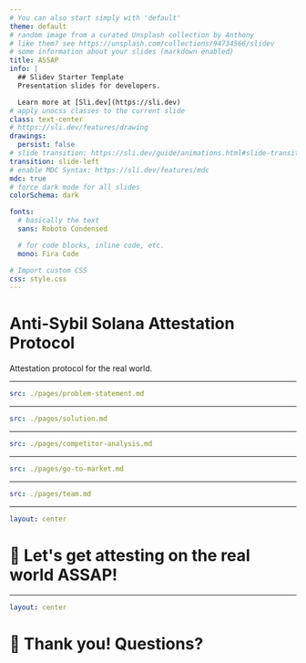 ```yaml
---
# You can also start simply with 'default'
theme: default
# random image from a curated Unsplash collection by Anthony
# like them? see https://unsplash.com/collections/94734566/slidev
# some information about your slides (markdown enabled)
title: ASSAP
info: |
  ## Slidev Starter Template
  Presentation slides for developers.

  Learn more at [Sli.dev](https://sli.dev)
# apply unocss classes to the current slide
class: text-center
# https://sli.dev/features/drawing
drawings:
  persist: false
# slide transition: https://sli.dev/guide/animations.html#slide-transitions
transition: slide-left
# enable MDC Syntax: https://sli.dev/features/mdc
mdc: true
# force dark mode for all slides
colorSchema: dark

fonts:
  # basically the text
  sans: Roboto Condensed

  # for code blocks, inline code, etc.
  mono: Fira Code

# Import custom CSS
css: style.css
---
```


# Anti-Sybil Solana Attestation Protocol

Attestation protocol for the real world.

<!--
The last comment block of each slide will be treated as slide notes. It will be visible and editable in Presenter Mode along with the slide. [Read more in the docs](https://sli.dev/guide/syntax.html#notes)
-->

---

```yaml
src: ./pages/problem-statement.md
```

---

```yaml
src: ./pages/solution.md
```

---

```yaml
src: ./pages/competitor-analysis.md
```

---

```yaml
src: ./pages/go-to-market.md
```

---

```yaml
src: ./pages/team.md
```

---

```yaml
layout: center
```

# 📝 Let's get attesting on the real world ASSAP!

---

```yaml
layout: center
```

# 🙏 Thank you! Questions?
